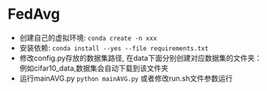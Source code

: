 # FedAvg
- 创建自己的虚拟环境: `conda create -n xxx`
- 安装依赖: `conda install --yes --file requirements.txt`
- 修改config.py存放的数据集路径, 在data下面分别创建对应数据集的文件夹：例如cifar10_data,数据集会自动下载到该文件夹
- 运行mainAVG.py `python mainAVG.py` 或者修改run.sh文件参数运行
